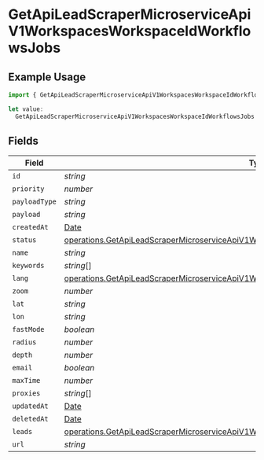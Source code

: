 # GetApiLeadScraperMicroserviceApiV1WorkspacesWorkspaceIdWorkflowsJobs

## Example Usage

```typescript
import { GetApiLeadScraperMicroserviceApiV1WorkspacesWorkspaceIdWorkflowsJobs } from "oppulence-backend-sdk/models/operations";

let value:
  GetApiLeadScraperMicroserviceApiV1WorkspacesWorkspaceIdWorkflowsJobs = {};
```

## Fields

| Field                                                                                                                                                                                                      | Type                                                                                                                                                                                                       | Required                                                                                                                                                                                                   | Description                                                                                                                                                                                                |
| ---------------------------------------------------------------------------------------------------------------------------------------------------------------------------------------------------------- | ---------------------------------------------------------------------------------------------------------------------------------------------------------------------------------------------------------- | ---------------------------------------------------------------------------------------------------------------------------------------------------------------------------------------------------------- | ---------------------------------------------------------------------------------------------------------------------------------------------------------------------------------------------------------- |
| `id`                                                                                                                                                                                                       | *string*                                                                                                                                                                                                   | :heavy_minus_sign:                                                                                                                                                                                         | N/A                                                                                                                                                                                                        |
| `priority`                                                                                                                                                                                                 | *number*                                                                                                                                                                                                   | :heavy_minus_sign:                                                                                                                                                                                         | N/A                                                                                                                                                                                                        |
| `payloadType`                                                                                                                                                                                              | *string*                                                                                                                                                                                                   | :heavy_minus_sign:                                                                                                                                                                                         | N/A                                                                                                                                                                                                        |
| `payload`                                                                                                                                                                                                  | *string*                                                                                                                                                                                                   | :heavy_minus_sign:                                                                                                                                                                                         | N/A                                                                                                                                                                                                        |
| `createdAt`                                                                                                                                                                                                | [Date](https://developer.mozilla.org/en-US/docs/Web/JavaScript/Reference/Global_Objects/Date)                                                                                                              | :heavy_minus_sign:                                                                                                                                                                                         | N/A                                                                                                                                                                                                        |
| `status`                                                                                                                                                                                                   | [operations.GetApiLeadScraperMicroserviceApiV1WorkspacesWorkspaceIdWorkflowsWorkspacesStatus](../../models/operations/getapileadscrapermicroserviceapiv1workspacesworkspaceidworkflowsworkspacesstatus.md) | :heavy_minus_sign:                                                                                                                                                                                         | N/A                                                                                                                                                                                                        |
| `name`                                                                                                                                                                                                     | *string*                                                                                                                                                                                                   | :heavy_minus_sign:                                                                                                                                                                                         | N/A                                                                                                                                                                                                        |
| `keywords`                                                                                                                                                                                                 | *string*[]                                                                                                                                                                                                 | :heavy_minus_sign:                                                                                                                                                                                         | N/A                                                                                                                                                                                                        |
| `lang`                                                                                                                                                                                                     | [operations.GetApiLeadScraperMicroserviceApiV1WorkspacesWorkspaceIdWorkflowsLang](../../models/operations/getapileadscrapermicroserviceapiv1workspacesworkspaceidworkflowslang.md)                         | :heavy_minus_sign:                                                                                                                                                                                         | N/A                                                                                                                                                                                                        |
| `zoom`                                                                                                                                                                                                     | *number*                                                                                                                                                                                                   | :heavy_minus_sign:                                                                                                                                                                                         | N/A                                                                                                                                                                                                        |
| `lat`                                                                                                                                                                                                      | *string*                                                                                                                                                                                                   | :heavy_minus_sign:                                                                                                                                                                                         | N/A                                                                                                                                                                                                        |
| `lon`                                                                                                                                                                                                      | *string*                                                                                                                                                                                                   | :heavy_minus_sign:                                                                                                                                                                                         | N/A                                                                                                                                                                                                        |
| `fastMode`                                                                                                                                                                                                 | *boolean*                                                                                                                                                                                                  | :heavy_minus_sign:                                                                                                                                                                                         | N/A                                                                                                                                                                                                        |
| `radius`                                                                                                                                                                                                   | *number*                                                                                                                                                                                                   | :heavy_minus_sign:                                                                                                                                                                                         | N/A                                                                                                                                                                                                        |
| `depth`                                                                                                                                                                                                    | *number*                                                                                                                                                                                                   | :heavy_minus_sign:                                                                                                                                                                                         | N/A                                                                                                                                                                                                        |
| `email`                                                                                                                                                                                                    | *boolean*                                                                                                                                                                                                  | :heavy_minus_sign:                                                                                                                                                                                         | N/A                                                                                                                                                                                                        |
| `maxTime`                                                                                                                                                                                                  | *number*                                                                                                                                                                                                   | :heavy_minus_sign:                                                                                                                                                                                         | N/A                                                                                                                                                                                                        |
| `proxies`                                                                                                                                                                                                  | *string*[]                                                                                                                                                                                                 | :heavy_minus_sign:                                                                                                                                                                                         | N/A                                                                                                                                                                                                        |
| `updatedAt`                                                                                                                                                                                                | [Date](https://developer.mozilla.org/en-US/docs/Web/JavaScript/Reference/Global_Objects/Date)                                                                                                              | :heavy_minus_sign:                                                                                                                                                                                         | N/A                                                                                                                                                                                                        |
| `deletedAt`                                                                                                                                                                                                | [Date](https://developer.mozilla.org/en-US/docs/Web/JavaScript/Reference/Global_Objects/Date)                                                                                                              | :heavy_minus_sign:                                                                                                                                                                                         | N/A                                                                                                                                                                                                        |
| `leads`                                                                                                                                                                                                    | [operations.GetApiLeadScraperMicroserviceApiV1WorkspacesWorkspaceIdWorkflowsLeads](../../models/operations/getapileadscrapermicroserviceapiv1workspacesworkspaceidworkflowsleads.md)[]                     | :heavy_minus_sign:                                                                                                                                                                                         | N/A                                                                                                                                                                                                        |
| `url`                                                                                                                                                                                                      | *string*                                                                                                                                                                                                   | :heavy_minus_sign:                                                                                                                                                                                         | N/A                                                                                                                                                                                                        |